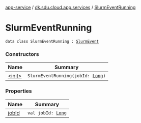 [app-service](../../index.md) / [dk.sdu.cloud.app.services](../index.md) / [SlurmEventRunning](./index.md)

# SlurmEventRunning

`data class SlurmEventRunning : `[`SlurmEvent`](../-slurm-event/index.md)

### Constructors

| Name | Summary |
|---|---|
| [&lt;init&gt;](-init-.md) | `SlurmEventRunning(jobId: `[`Long`](https://kotlinlang.org/api/latest/jvm/stdlib/kotlin/-long/index.html)`)` |

### Properties

| Name | Summary |
|---|---|
| [jobId](job-id.md) | `val jobId: `[`Long`](https://kotlinlang.org/api/latest/jvm/stdlib/kotlin/-long/index.html) |
